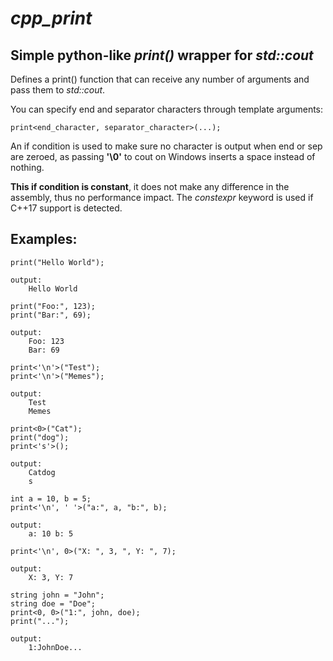 # ***cpp_print***
## Simple python-like *print()* wrapper for *std::cout*

Defines a print() function that can receive
any number of arguments and pass them to *std::cout*.

You can specify end and separator
characters through template arguments:

```
print<end_character, separator_character>(...);
```

An if condition is used to make sure no character
is output when end or sep are zeroed, as passing **'\0'**
to cout on Windows inserts a space instead of nothing.

**This if condition is constant**, it does not make any
difference in the assembly, thus no performance impact.
The *constexpr* keyword is used if C++17 support is detected.

## Examples:
```
print("Hello World");

output:
    Hello World
```
```
print("Foo:", 123);
print("Bar:", 69);

output:
    Foo: 123
    Bar: 69
```
```
print<'\n'>("Test");
print<'\n'>("Memes");

output:
    Test
    Memes
```
```
print<0>("Cat");
print("dog");
print<'s'>();

output:
    Catdog
    s
```
```
int a = 10, b = 5;
print<'\n', ' '>("a:", a, "b:", b);

output:
    a: 10 b: 5
```
```
print<'\n', 0>("X: ", 3, ", Y: ", 7);

output:
    X: 3, Y: 7
```
```
string john = "John";
string doe = "Doe";
print<0, 0>("1:", john, doe);
print("...");

output:
    1:JohnDoe...
```
